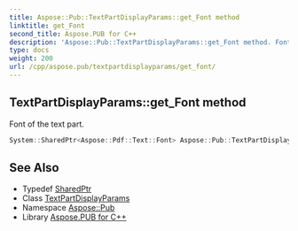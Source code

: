 ```yaml
---
title: Aspose::Pub::TextPartDisplayParams::get_Font method
linktitle: get_Font
second_title: Aspose.PUB for C++
description: 'Aspose::Pub::TextPartDisplayParams::get_Font method. Font of the text part in C++.'
type: docs
weight: 200
url: /cpp/aspose.pub/textpartdisplayparams/get_font/
---
```

## TextPartDisplayParams::get_Font method


Font of the text part.

```cpp
System::SharedPtr<Aspose::Pdf::Text::Font> Aspose::Pub::TextPartDisplayParams::get_Font() const
```

## See Also

* Typedef [SharedPtr](../../../system/sharedptr/)
* Class [TextPartDisplayParams](../)
* Namespace [Aspose::Pub](../../)
* Library [Aspose.PUB for C++](../../../)
